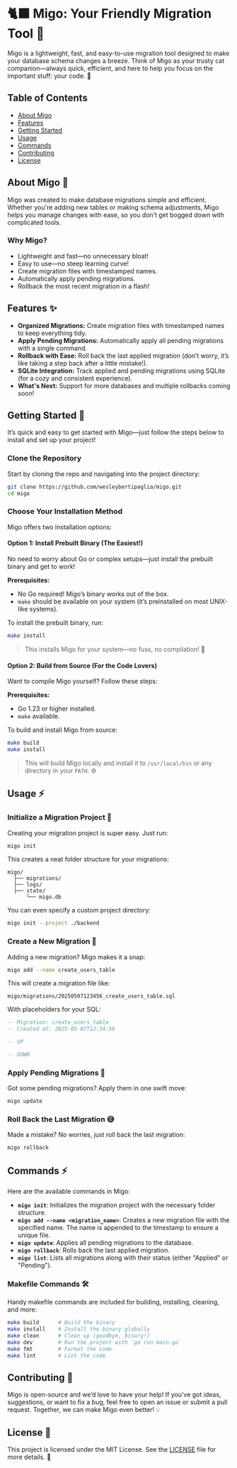 # 🐈‍⬛ Migo: Your Friendly Migration Tool 🎉

Migo is a lightweight, fast, and easy-to-use migration tool designed to make your database schema changes a breeze. Think of Migo as your trusty cat companion—always quick, efficient, and here to help you focus on the important stuff: your code. 🎁

## Table of Contents

* [About Migo](#about-migo)
* [Features](#features)
* [Getting Started](#getting-started)
* [Usage](#usage)
* [Commands](#commands)
* [Contributing](#contributing)
* [License](#license)

## About Migo 🐾

Migo was created to make database migrations simple and efficient. Whether you're adding new tables or making schema adjustments, Migo helps you manage changes with ease, so you don’t get bogged down with complicated tools.

### Why Migo?

* Lightweight and fast—no unnecessary bloat!
* Easy to use—no steep learning curve!
* Create migration files with timestamped names.
* Automatically apply pending migrations.
* Rollback the most recent migration in a flash!

## Features ✨

* **Organized Migrations:** Create migration files with timestamped names to keep everything tidy.
* **Apply Pending Migrations:** Automatically apply all pending migrations with a single command.
* **Rollback with Ease:** Roll back the last applied migration (don’t worry, it’s like taking a step back after a little mistake!).
* **SQLite Integration:** Track applied and pending migrations using SQLite (for a cozy and consistent experience).
* **What's Next:** Support for more databases and multiple rollbacks coming soon!

## Getting Started 🚀

It’s quick and easy to get started with Migo—just follow the steps below to install and set up your project!

### Clone the Repository

Start by cloning the repo and navigating into the project directory:

```bash
git clone https://github.com/wesleybertipaglia/migo.git
cd migo
```

### Choose Your Installation Method

Migo offers two installation options:

#### Option 1: Install Prebuilt Binary (The Easiest!)

No need to worry about Go or complex setups—just install the prebuilt binary and get to work!

**Prerequisites:**

* No Go required! Migo’s binary works out of the box.
* `make` should be available on your system (it’s preinstalled on most UNIX-like systems).

To install the prebuilt binary, run:

```bash
make install
```

> This installs Migo for your system—no fuss, no compilation! 🥳

#### Option 2: Build from Source (For the Code Lovers)

Want to compile Migo yourself? Follow these steps:

**Prerequisites:**

* Go 1.23 or higher installed.
* `make` available.

To build and install Migo from source:

```bash
make build
make install
```

> This will build Migo locally and install it to `/usr/local/bin` or any directory in your `PATH`. ⚙️

## Usage ⚡

### Initialize a Migration Project 🎉

Creating your migration project is super easy. Just run:

```bash
migo init
```

This creates a neat folder structure for your migrations:

```
migo/
  ├── migrations/
  ├── logs/
  ├── state/
      └── migo.db
```

You can even specify a custom project directory:

```bash
migo init --project ./backend
```

### Create a New Migration 🎁

Adding a new migration? Migo makes it a snap:

```bash
migo add --name create_users_table
```

This will create a migration file like:

```
migo/migrations/20250507123456_create_users_table.sql
```

With placeholders for your SQL:

```sql
-- Migration: create_users_table
-- Created at: 2025-05-07T12:34:56

-- UP

-- DOWN
```

### Apply Pending Migrations 🚀

Got some pending migrations? Apply them in one swift move:

```bash
migo update
```

### Roll Back the Last Migration 😅

Made a mistake? No worries, just roll back the last migration:

```bash
migo rollback
```

## Commands ⚡

Here are the available commands in Migo:

* **`migo init`**: Initializes the migration project with the necessary folder structure.
* **`migo add --name <migration_name>`**: Creates a new migration file with the specified name. The name is appended to the timestamp to ensure a unique file.
* **`migo update`**: Applies all pending migrations to the database.
* **`migo rollback`**: Rolls back the last applied migration.
* **`migo list`**: Lists all migrations along with their status (either "Applied" or "Pending").

### Makefile Commands 🛠️

Handy makefile commands are included for building, installing, cleaning, and more:

```bash
make build      # Build the binary
make install    # Install the binary globally
make clean      # Clean up (goodbye, binary!)
make dev        # Run the project with `go run main.go`
make fmt        # Format the code
make lint       # Lint the code
```

## Contributing 🤝

Migo is open-source and we’d love to have your help! If you’ve got ideas, suggestions, or want to fix a bug, feel free to open an issue or submit a pull request. Together, we can make Migo even better! 💡

## License 📜

This project is licensed under the MIT License. See the [LICENSE](LICENSE) file for more details. 📑
